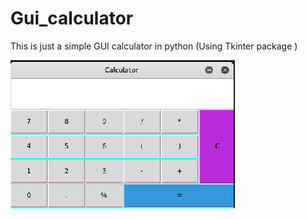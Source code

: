 # Gui_calculator

This is just a simple GUI calculator in python (Using Tkinter package )

![](https://github.com/RahulNoulia/Gui_calculator/blob/master/output.png)
